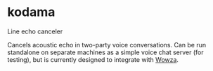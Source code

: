 kodama
======

Line echo canceler

Cancels acoustic echo in two-party voice conversations. Can be run standalone
on separate machines as a simple voice chat server (for testing), but is
currently designed to integrate with [Wowza](http://www.wowza.com).
